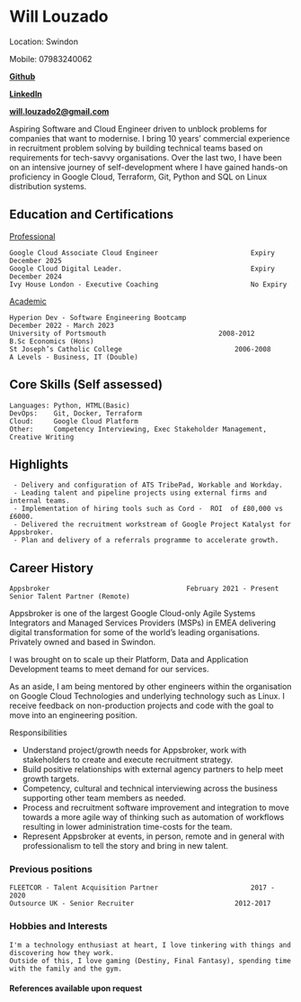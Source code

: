 # Will Louzado
Location:	Swindon

Mobile:	07983240062

[**Github**](https://github.com/kirito-wl)

[**LinkedIn**](https://www.linkedin.com/in/wlouzado/)

[**will.louzado2@gmail.com**](mailto:will.louzado2@gmail.com)

Aspiring Software and Cloud Engineer driven to unblock problems for companies that want to modernise. I bring 10 years’ commercial experience in recruitment problem solving by building technical teams based on requirements for tech-savvy organisations. Over the last two, I have been on an intensive journey of self-development where I have gained hands-on proficiency in Google Cloud, Terraform, Git, Python and SQL on Linux distribution systems.

## Education and Certifications

<ins>Professional<ins/> 

	Google Cloud Associate Cloud Engineer						Expiry December 2025
	Google Cloud Digital Leader.         						Expiry December 2024
	Ivy House London - Executive Coaching						No Expiry

<ins>Academic<ins/>

	Hyperion Dev - Software Engineering Bootcamp					December 2022 - March 2023
	University of Portsmouth							2008-2012
	B.Sc Economics (Hons)
	St Joseph’s Catholic College							2006-2008
	A Levels - Business, IT (Double)

## Core Skills (Self assessed)

	Languages: Python, HTML(Basic)
	DevOps:    Git, Docker, Terraform
	Cloud:     Google Cloud Platform
	Other:     Competency Interviewing, Exec Stakeholder Management, Creative Writing

## Highlights

	

	 - Delivery and configuration of ATS TribePad, Workable and Workday.
	 - Leading talent and pipeline projects using external firms and internal teams.
	 - Implementation of hiring tools such as Cord -  ROI  of £80,000 vs £6000.
	 - Delivered the recruitment workstream of Google Project Katalyst for Appsbroker.
	 - Plan and delivery of a referrals programme to accelerate growth.

## Career History

	Appsbroker									February 2021 - Present
	Senior Talent Partner (Remote)

Appsbroker is one of the largest Google Cloud-only Agile Systems Integrators and Managed Services Providers (MSPs) in EMEA delivering digital transformation for some of the world’s leading organisations. Privately owned and based in Swindon.

I was brought on to scale up their Platform, Data and Application Development teams to meet demand for our services.

As an aside, I am being mentored by other engineers within the organisation on Google Cloud Technologies and underlying technology such as Linux. I receive feedback on non-production projects and code with the goal to move into an engineering position.

Responsibilities

- Understand project/growth needs for Appsbroker, work with stakeholders to create and execute recruitment strategy.
- Build positive relationships with external agency partners to help meet growth targets.
- Competency, cultural and technical interviewing across the business supporting other team members as needed.
- Process and recruitment software improvement and integration to move towards a more agile way of thinking such as automation of workflows resulting in lower administration time-costs for the team.
- Represent Appsbroker at events, in person, remote and in general with professionalism to tell the story and bring in new talent.

### Previous positions

	FLEETCOR - Talent Acquisition Partner						2017 - 2020
	Outsource UK - Senior Recruiter							2012-2017

### Hobbies and Interests

	I'm a technology enthusiast at heart, I love tinkering with things and discovering how they work. 
	Outside of this, I love gaming (Destiny, Final Fantasy), spending time with the family and the gym.

#### References available upon request

